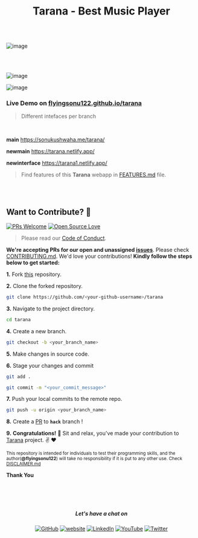<h1 align="center"> Tarana - Best Music Player </h1>








<br/><br/>

![image](https://user-images.githubusercontent.com/51280276/205435305-abc95211-0764-413e-9a6c-1a47111e0cda.png)

<br/><br/>

![image](https://user-images.githubusercontent.com/51280276/205435367-f9aab4ee-16f7-4100-9ffc-5a06b2b7dde4.png)

![image](https://user-images.githubusercontent.com/51280276/205435397-d17cff99-9ff6-40bd-ab28-ff02f61899a0.png)




### Live Demo on [flyingsonu122.github.io/tarana](https://flyingsonu122.github.io/tarana)


> Different intefaces per branch

<br>

**main** https://sonukushwaha.me/tarana/ 

**newmain** https://tarana.netlify.app/

**newinterface** https://tarana1.netlify.app/

> Find features of this **Tarana** webapp in [FEATURES.md](./FEATURES.md) file.




<br/><br/>

## Want to Contribute?  :handshake:

[![PRs Welcome](https://img.shields.io/badge/PRs-welcome-brightgreen.svg?style=flat&logo=github)](https://github.com/flyingsonu122)  [![Open Source Love](https://badges.frapsoft.com/os/v2/open-source.svg?v=103)](https://github.com/flyingsonu122)

> Please read our [Code of Conduct](CODE_OF_CONDUCT.md).

**We're accepting PRs for our open and unassigned [issues](https://github.com/flyingsonu122/tarana/issues)**. Please check [CONTRIBUTING.md](CONTRIBUTING.md). We'd love your contributions! **Kindly follow the steps below to get started:** 

**1.** Fork [this](https://github.com/flyingsonu122/tarana) repository.

**2.** Clone the forked repository.

```bash
git clone https://github.com/<your-github-username>/tarana
```

**3.** Navigate to the project directory.

```bash
cd tarana
```

**4.** Create a new branch.

```bash
git checkout -b <your_branch_name>
```

**5.** Make changes in source code.

**6.** Stage your changes and commit

```bash
git add .

git commit -m "<your_commit_message>"
```

**7.** Push your local commits to the remote repo.

```bash
git push -u origin <your_branch_name>
```

**8.** Create a [PR](https://help.github.com/en/github/collaborating-with-issues-and-pull-requests/creating-a-pull-request) to **`hack`** branch !

**9.** **Congratulations!** :tada: Sit and relax, you've made your contribution to [Tarana](https://github.com/flyingsonu122/tarana) project. :v: :heart:


<sup>This repository is intended for individuals to test their programming skills, and the author(**@flyingsonu122**) will take no responsibility if it is put to any other use. Check [DISCLAIMER.md](./DISCLAIMER.md)</sup>

**Thank You**

<br/><br/><br/>

<h5 align="center"> Let's have a chat on </h5> 
<p align="center">
	<a href="https://github.com/flyingsonu122"><img src="https://img.shields.io/github/followers/flyingsonu122.svg?label=GitHub&style=social" alt="GitHub"></a>
	<a href="https://flyingsonu122.github.io"><img src="https://img.shields.io/badge/Website-blueviolet?style=flat&logo=google-chrome&logoColor=white" alt="website"></a>
	<a href="https://www.linkedin.com/in/sonukumarkushwaha/"><img src="https://img.shields.io/badge/LinkedIn--_.svg?style=social&logo=linkedin" alt="LinkedIn"></a>
	<a href="https://www.youtube.com/channel/UCLSsTx4FVQMiNuuUbwFM7QA"><img src="https://img.shields.io/youtube/channel/subscribers/UCugIYeIc-HzCp-SZxRwuQbA?label=YouTube&style=social&logo=YouTube" alt="YouTube"></a>
	<a href="https://twitter.com/iamsonukushwaha"><img src="https://img.shields.io/twitter/follow/iamsonukushwaha?label=Twitter&style=social" alt="Twitter"></a>
</p>

<br><br><br><br>
